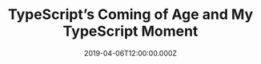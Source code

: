 ---
title: TypeScript’s Coming of Age and My TypeScript Moment
date: "2019-04-06T12:00:00.000Z"
description: "TypeScript has really come of age. Type definitions are 
widely available, the community has grown by leaps and bounds, 
the productivity..."
isExternal: true
externalUrl: https://medium.com/@davidagood/typescripts-coming-of-age-and-my-typescript-moment-a09e6dd733cb 
---